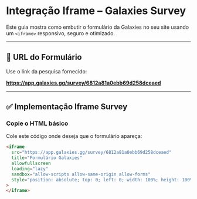 # Integração Iframe – Galaxies Survey

Este guia mostra como embutir o formulário da Galaxies no seu site usando um `<iframe>` responsivo, seguro e otimizado.

---

## 🔗 URL do Formulário

Use o link da pesquisa fornecido:

**https://app.galaxies.gg/survey/6812a81a0ebb69d258dceaed**

---

## ✅ Implementação Iframe Survey

### Copie o HTML básico

Cole este código onde deseja que o formulário apareça:

```html
<iframe
  src="https://app.galaxies.gg/survey/6812a81a0ebb69d258dceaed"
  title="Formulário Galaxies"
  allowfullscreen
  loading="lazy"
  sandbox="allow-scripts allow-same-origin allow-forms"
  style="position: absolute; top: 0; left: 0; width: 100%; height: 100%; border: 0;"
>
</iframe>
```
